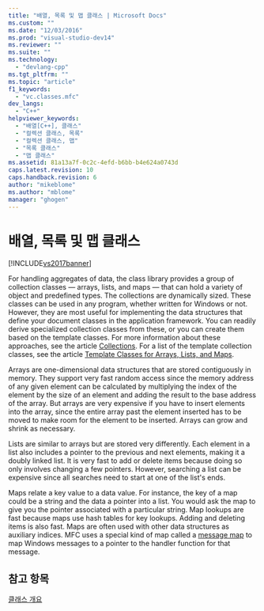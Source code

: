 ```yaml
---
title: "배열, 목록 및 맵 클래스 | Microsoft Docs"
ms.custom: ""
ms.date: "12/03/2016"
ms.prod: "visual-studio-dev14"
ms.reviewer: ""
ms.suite: ""
ms.technology: 
  - "devlang-cpp"
ms.tgt_pltfrm: ""
ms.topic: "article"
f1_keywords: 
  - "vc.classes.mfc"
dev_langs: 
  - "C++"
helpviewer_keywords: 
  - "배열[C++], 클래스"
  - "컬렉션 클래스, 목록"
  - "컬렉션 클래스, 맵"
  - "목록 클래스"
  - "맵 클래스"
ms.assetid: 81a13a7f-0c2c-4efd-b6bb-b4e624a0743d
caps.latest.revision: 10
caps.handback.revision: 6
author: "mikeblome"
ms.author: "mblome"
manager: "ghogen"
---
```

# 배열, 목록 및 맵 클래스
[!INCLUDE[vs2017banner](../assembler/inline/includes/vs2017banner.md)]

For handling aggregates of data, the class library provides a group of collection classes — arrays, lists, and maps — that can hold a variety of object and predefined types.  The collections are dynamically sized.  These classes can be used in any program, whether written for Windows or not.  However, they are most useful for implementing the data structures that define your document classes in the application framework.  You can readily derive specialized collection classes from these, or you can create them based on the template classes.  For more information about these approaches, see the article [Collections](../mfc/collections.md).  For a list of the template collection classes, see the article [Template Classes for Arrays, Lists, and Maps](../mfc/template-classes-for-arrays-lists-and-maps.md).  
  
 Arrays are one\-dimensional data structures that are stored contiguously in memory.  They support very fast random access since the memory address of any given element can be calculated by multiplying the index of the element by the size of an element and adding the result to the base address of the array.  But arrays are very expensive if you have to insert elements into the array, since the entire array past the element inserted has to be moved to make room for the element to be inserted.  Arrays can grow and shrink as necessary.  
  
 Lists are similar to arrays but are stored very differently.  Each element in a list also includes a pointer to the previous and next elements, making it a doubly linked list.  It is very fast to add or delete items because doing so only involves changing a few pointers.  However, searching a list can be expensive since all searches need to start at one of the list's ends.  
  
 Maps relate a key value to a data value.  For instance, the key of a map could be a string and the data a pointer into a list.  You would ask the map to give you the pointer associated with a particular string.  Map lookups are fast because maps use hash tables for key lookups.  Adding and deleting items is also fast.  Maps are often used with other data structures as auxiliary indices.  MFC uses a special kind of map called a [message map](../mfc/mapping-messages.md) to map Windows messages to a pointer to the handler function for that message.  
  
## 참고 항목  
 [클래스 개요](../mfc/class-library-overview.md)